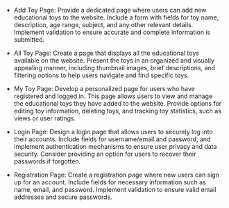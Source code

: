 - Add Toy Page: Provide a dedicated page where users can add new educational toys to the website. Include a form with fields for toy name, description, age range, subject, and any other relevant details. Implement validation to ensure accurate and complete information is submitted.

- All Toy Page: Create a page that displays all the educational toys available on the website. Present the toys in an organized and visually appealing manner, including thumbnail images, brief descriptions, and filtering options to help users navigate and find specific toys.

- My Toy Page: Develop a personalized page for users who have registered and logged in. This page allows users to view and manage the educational toys they have added to the website. Provide options for editing toy information, deleting toys, and tracking toy statistics, such as views or user ratings.

- Login Page: Design a login page that allows users to securely log into their accounts. Include fields for username/email and password, and implement authentication mechanisms to ensure user privacy and data security. Consider providing an option for users to recover their passwords if forgotten.

- Registration Page: Create a registration page where new users can sign up for an account. Include fields for necessary information such as name, email, and password. Implement validation to ensure valid email addresses and secure passwords.